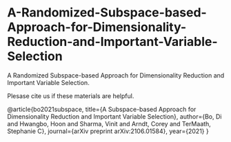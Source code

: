 # A-Randomized-Subspace-based-Approach-for-Dimensionality-Reduction-and-Important-Variable-Selection
A Randomized Subspace-based Approach for Dimensionality Reduction and Important Variable Selection.

Plesase cite us if these materials are helpful.

@article{bo2021subspace,
  title={A Subspace-based Approach for Dimensionality Reduction and Important Variable Selection},
  author={Bo, Di and Hwangbo, Hoon and Sharma, Vinit and Arndt, Corey and TerMaath, Stephanie C},
  journal={arXiv preprint arXiv:2106.01584},
  year={2021}
}
